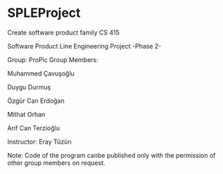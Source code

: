 # SPLEProject
Create software product family
CS 415

Software Product Line
Engineering Project
-Phase 2-

Group: ProPic
Group Members:

Muhammed Çavuşoğlu

Duygu Durmuş

Özgür Can Erdoğan

Mithat Orhan

Arif Can Terzioğlu


Instructor: Eray Tüzün

Note: Code of the program canbe published only with the permission of other group members on request.
